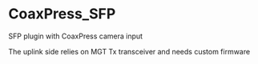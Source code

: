# CoaxPress_SFP
SFP plugin with CoaxPress camera input

The uplink side relies on MGT Tx transceiver and needs custom firmware
